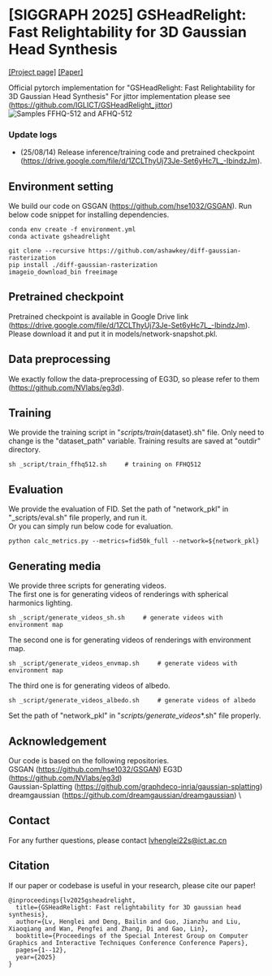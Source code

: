# [SIGGRAPH 2025] GSHeadRelight: Fast Relightability for 3D Gaussian Head Synthesis 

<a href="http://www.geometrylearning.com/GSHeadRelight" target="_blank">[Project page]</a>
<a href="https://dl.acm.org/doi/10.1145/3721238.3730614" target="_blank">[Paper]</a>

Official pytorch implementation for "GSHeadRelight: Fast Relightability for 3D Gaussian Head Synthesis"
For jittor implementation please see (https://github.com/IGLICT/GSHeadRelight_jittor)
![Samples FFHQ-512 and AFHQ-512](assets/images/teaser.png)

### Update logs
- (25/08/14) Release inference/training code and pretrained checkpoint (https://drive.google.com/file/d/1ZCLThyUj73Je-Set6yHc7L_-IbindzJm).

## Environment setting
We build our code on GSGAN (https://github.com/hse1032/GSGAN).
Run below code snippet for installing dependencies.

```
conda env create -f environment.yml
conda activate gsheadrelight

git clone --recursive https://github.com/ashawkey/diff-gaussian-rasterization
pip install ./diff-gaussian-rasterization
imageio_download_bin freeimage
```

## Pretrained checkpoint
Pretrained checkpoint is available in Google Drive link (https://drive.google.com/file/d/1ZCLThyUj73Je-Set6yHc7L_-IbindzJm).
Please download it and put it in models/network-snapshot.pkl.


## Data preprocessing
We exactly follow the data-preprocessing of EG3D, so please refer to them (https://github.com/NVlabs/eg3d).


## Training
We provide the training script in "_scripts/train_{dataset}.sh" file.
Only need to change is the "dataset_path" variable.
Training results are saved at "outdir" directory.
```
sh _script/train_ffhq512.sh     # training on FFHQ512
```


## Evaluation
We provide the evaluation of FID.
Set the path of "network_pkl" in "_scripts/eval.sh" file properly, and run it. \
Or you can simply run below code for evaluation.

```
python calc_metrics.py --metrics=fid50k_full --network=${network_pkl}
```


## Generating media
We provide three scripts for generating videos. \
The first one is for generating videos of renderings with spherical harmonics lighting. 
```
sh _script/generate_videos_sh.sh     # generate videos with environment map
```
The second one is for generating videos of renderings with environment map. 
```
sh _script/generate_videos_envmap.sh     # generate videos with environment map
```
The third one is for generating videos of albedo.
```
sh _script/generate_videos_albedo.sh     # generate videos of albedo
```

Set the path of "network_pkl" in "_scripts/generate_videos_*.sh" file properly.


## Acknowledgement
Our code is based on the following repositories. \
GSGAN (https://github.com/hse1032/GSGAN)
EG3D (https://github.com/NVlabs/eg3d) \
Gaussian-Splatting (https://github.com/graphdeco-inria/gaussian-splatting) \
dreamgaussian (https://github.com/dreamgaussian/dreamgaussian) \

## Contact
For any further questions, please contact lvhenglei22s@ict.ac.cn

## Citation
If our paper or codebase is useful in your research, please cite our paper!
```
@inproceedings{lv2025gsheadrelight,
  title={GSHeadRelight: Fast relightability for 3D gaussian head synthesis},
  author={Lv, Henglei and Deng, Bailin and Guo, Jianzhu and Liu, Xiaoqiang and Wan, Pengfei and Zhang, Di and Gao, Lin},
  booktitle={Proceedings of the Special Interest Group on Computer Graphics and Interactive Techniques Conference Conference Papers},
  pages={1--12},
  year={2025}
}

```
